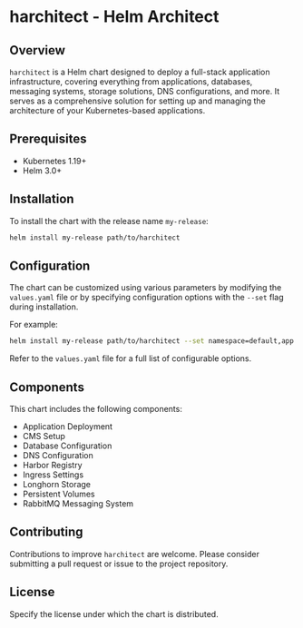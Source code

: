 
# harchitect - Helm Architect

## Overview
`harchitect` is a Helm chart designed to deploy a full-stack application infrastructure, covering everything from applications, databases, messaging systems, storage solutions, DNS configurations, and more. It serves as a comprehensive solution for setting up and managing the architecture of your Kubernetes-based applications.

## Prerequisites
- Kubernetes 1.19+
- Helm 3.0+

## Installation

To install the chart with the release name `my-release`:

```bash
helm install my-release path/to/harchitect
```

## Configuration

The chart can be customized using various parameters by modifying the `values.yaml` file or by specifying configuration options with the `--set` flag during installation.

For example:

```bash
helm install my-release path/to/harchitect --set namespace=default,app.replicaCount=2
```

Refer to the `values.yaml` file for a full list of configurable options.

## Components

This chart includes the following components:

- Application Deployment
- CMS Setup
- Database Configuration
- DNS Configuration
- Harbor Registry
- Ingress Settings
- Longhorn Storage
- Persistent Volumes
- RabbitMQ Messaging System

## Contributing

Contributions to improve `harchitect` are welcome. Please consider submitting a pull request or issue to the project repository.

## License

Specify the license under which the chart is distributed.
